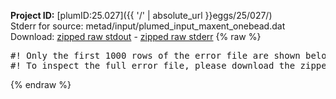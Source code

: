 **Project ID:** [plumID:25.027]({{ '/' | absolute_url }}eggs/25/027/)  
Stderr for source:  metad/input/plumed_input_maxent_onebead.dat   
Download: [zipped raw stdout](plumed_input_maxent_onebead.dat.plumed_master.stdout.txt.zip) - [zipped raw stderr](plumed_input_maxent_onebead.dat.plumed_master.stderr.txt.zip) 
{% raw %}
<pre>
#! Only the first 1000 rows of the error file are shown below
#! To inspect the full error file, please download the zipped raw stderr file above
</pre>
{% endraw %}
